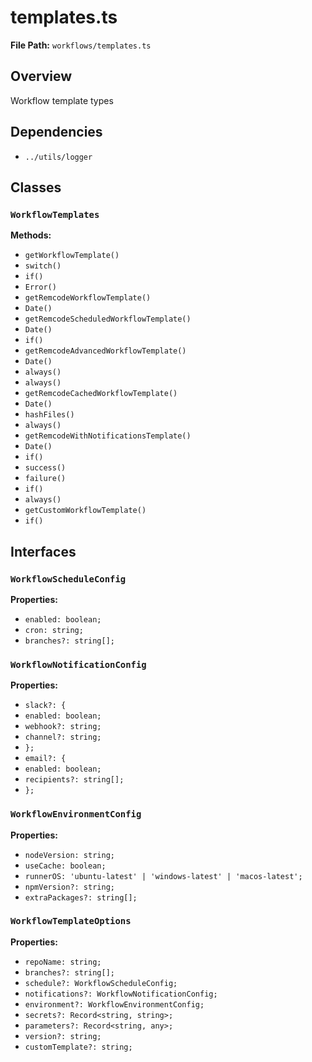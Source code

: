 # templates.ts

**File Path:** `workflows/templates.ts`

## Overview

Workflow template types

## Dependencies

- `../utils/logger`

## Classes

### `WorkflowTemplates`

**Methods:**

- `getWorkflowTemplate()`
- `switch()`
- `if()`
- `Error()`
- `getRemcodeWorkflowTemplate()`
- `Date()`
- `getRemcodeScheduledWorkflowTemplate()`
- `Date()`
- `if()`
- `getRemcodeAdvancedWorkflowTemplate()`
- `Date()`
- `always()`
- `always()`
- `getRemcodeCachedWorkflowTemplate()`
- `Date()`
- `hashFiles()`
- `always()`
- `getRemcodeWithNotificationsTemplate()`
- `Date()`
- `if()`
- `success()`
- `failure()`
- `if()`
- `always()`
- `getCustomWorkflowTemplate()`
- `if()`

## Interfaces

### `WorkflowScheduleConfig`

**Properties:**

- `enabled: boolean;`
- `cron: string;`
- `branches?: string[];`

### `WorkflowNotificationConfig`

**Properties:**

- `slack?: {`
- `enabled: boolean;`
- `webhook?: string;`
- `channel?: string;`
- `};`
- `email?: {`
- `enabled: boolean;`
- `recipients?: string[];`
- `};`

### `WorkflowEnvironmentConfig`

**Properties:**

- `nodeVersion: string;`
- `useCache: boolean;`
- `runnerOS: 'ubuntu-latest' | 'windows-latest' | 'macos-latest';`
- `npmVersion?: string;`
- `extraPackages?: string[];`

### `WorkflowTemplateOptions`

**Properties:**

- `repoName: string;`
- `branches?: string[];`
- `schedule?: WorkflowScheduleConfig;`
- `notifications?: WorkflowNotificationConfig;`
- `environment?: WorkflowEnvironmentConfig;`
- `secrets?: Record<string, string>;`
- `parameters?: Record<string, any>;`
- `version?: string;`
- `customTemplate?: string;`

